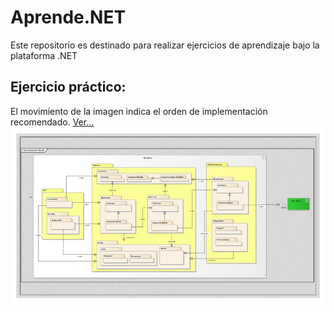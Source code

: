 # Aprende.NET
Este repositorio es destinado para realizar ejercicios de aprendizaje bajo la plataforma .NET


## Ejercicio práctico:
El movimiento de la imagen indica el orden de implementación recomendado.
[Ver...](https://github.com/michaelvargas19/Aprende.NET/tree/master/Ejercicio%20pr%C3%A1ctico)
![](https://github.com/michaelvargas19/Aprende.NET/blob/master/Ejercicio%20pr%C3%A1ctico/Ejercicio%20de%20pr%C3%A1ctica.gif)
